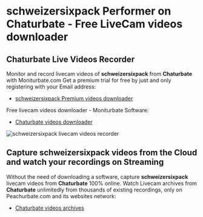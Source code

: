 # schweizersixpack Performer on Chaturbate - Free LiveCam videos downloader

## Chaturbate Live Videos Recorder

Monitor and record livecam videos of **schweizersixpack** from **Chaturbate** with Moniturbate.com
Get a premium trial for free by just and only registering with your Email address:
* [schweizersixpack Premium videos downloader](https://moniturbate.com/request-demo-licence-key.html)

Free livecam videos downloader - Moniturbate Software:
* [Chaturbate videos downloader](https://moniturbate.com/moniturbate-download-software.html)

![schweizersixpack livecam videos recorder](https://peachurnet.com/templates/moniturbate-software.png)


## Capture schweizersixpack videos from the Cloud and watch your recordings on Streaming

Without the need of downloading a software, capture **schweizersixpack** livecam videos from **Chaturbate** 100% online.
Watch Livecam archives from **Chaturbate** unlimitedly from thousands of existing recordings, only on Peachurbate.com and its websites network:
* [Chaturbate videos archives](https://peachurnet.com/)